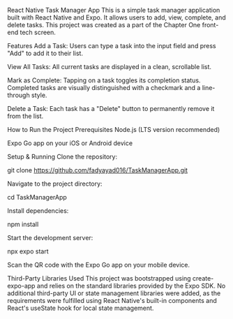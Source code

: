 React Native Task Manager App
This is a simple task manager application built with React Native and Expo. It allows users to add, view, complete, and delete tasks. This project was created as a part of the Chapter One front-end tech screen.

Features
Add a Task: Users can type a task into the input field and press "Add" to add it to their list.

View All Tasks: All current tasks are displayed in a clean, scrollable list.

Mark as Complete: Tapping on a task toggles its completion status. Completed tasks are visually distinguished with a checkmark and a line-through style.

Delete a Task: Each task has a "Delete" button to permanently remove it from the list.

How to Run the Project
Prerequisites
Node.js (LTS version recommended)

Expo Go app on your iOS or Android device

Setup & Running
Clone the repository:

git clone <https://github.com/fadyayad016/TaskManagerApp.git>

Navigate to the project directory:

cd TaskManagerApp

Install dependencies:

npm install

Start the development server:

npx expo start

Scan the QR code with the Expo Go app on your mobile device.

Third-Party Libraries Used
This project was bootstrapped using create-expo-app and relies on the standard libraries provided by the Expo SDK. No additional third-party UI or state management libraries were added, as the requirements were fulfilled using React Native's built-in components and React's useState hook for local state management.